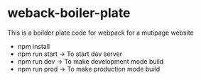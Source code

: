 # weback-boiler-plate

This is a boilder plate code for webpack for a mutipage website

- npm install 
- npm run start -> To start dev server
- npm run dev -> To make development mode build
- npm run prod -> To make production mode build
